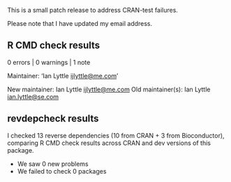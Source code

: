This is a small patch release to address CRAN-test failures.

Please note that I have updated my email address.

## R CMD check results

0 errors | 0 warnings | 1 note

  Maintainer: ‘Ian Lyttle <ijlyttle@me.com>’
  
  New maintainer:
    Ian Lyttle <ijlyttle@me.com>
  Old maintainer(s):
    Ian Lyttle <ian.lyttle@se.com>

## revdepcheck results

I checked 13 reverse dependencies (10 from CRAN + 3 from Bioconductor), comparing R CMD check results across CRAN and dev versions of this package.

 * We saw 0 new problems
 * We failed to check 0 packages

